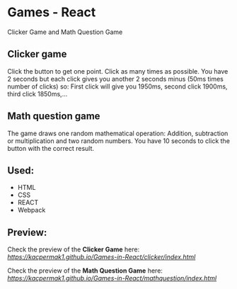 # Games - React
Clicker Game and Math Question Game

## Clicker game
Click the button to get one point. Click as many times as possible.
You have 2 seconds but each click gives you another 2 seconds minus (50ms times number of clicks) so:
First click will give you 1950ms, second click 1900ms, third click 1850ms,...

## Math question game
The game draws one random mathematical operation: Addition, subtraction or multiplication and two random numbers. 
You have 10 seconds to click the button with the correct result.

## Used: 
- HTML
- CSS
- REACT
- Webpack

## Preview:
Check the preview of the <b>Clicker Game</b> here: *https://kacpermak1.github.io/Games-in-React/clicker/index.html*

Check the preview of the <b>Math Question Game</b> here: *https://kacpermak1.github.io/Games-in-React/mathquestion/index.html*
